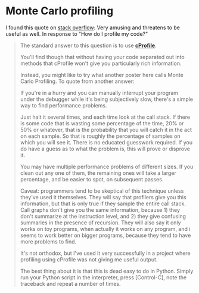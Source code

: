 # Monte Carlo profiling

I found this quote on [stack overflow](https://stackoverflow.com/questions/3045556/how-to-profile-my-code/3068045): 
Very amusing and threatens to be useful as well. In response to "How do I profile my code?"


> The standard answer to this question is to use [**cProfile**](http://docs.python.org/library/profile.html#instant-user-s-manual).
> 
> You'll find though that without having your code separated out into methods that cProfile won't give you particularly rich information.
> 
> Instead, you might like to try what another poster here calls Monte Carlo Profiling. To quote from another answer:
> 
> If you're in a hurry and you can manually interrupt your program under the debugger while it's being subjectively slow, 
> there's a simple way to find performance problems.
>
> Just halt it several times, and each time look at the call stack. If there is some code that is wasting some 
> percentage of the time, 20% or 50% or whatever, that is the probability that you will catch it in the act on each 
> sample. So that is roughly the percentage of samples on which you will see it. There is no educated guesswork required. 
> If you do have a guess as to what the problem is, this will prove or disprove it.
>
> You may have multiple performance problems of different sizes. If you clean out any one of them, the remaining ones 
> will take a larger percentage, and be easier to spot, on subsequent passes.
>
> Caveat: programmers tend to be skeptical of this technique unless they've used it themselves. They will say that profilers give 
> you this information, but that is only true if they sample the entire call stack. Call graphs don't give you the same information, 
> because 1) they don't summarize at the instruction level, and 2) they give confusing summaries in the presence of recursion. 
> They will also say it only works on toy programs, when actually it works on any program, and i seems to work better on bigger 
> programs, because they tend to have more problems to find.
>
> It's not orthodox, but I've used it very successfully in a project where profiling using cProfile was not giving me useful output.
>
> The best thing about it is that this is dead easy to do in Python. Simply run your Python script in the 
> interpreter, press [Control-C], note the traceback and repeat a number of times.
>
